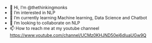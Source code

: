 - 👋 Hi, I’m @thethinkingmonks
- 👀 I’m interested in NLP
- 🌱 I’m currently learning Machine learning, Data Science and Chatbot
- 💞️ I’m looking to collaborate on NLP
- 📫 How to reach me at my youtube channeel https://www.youtube.com/channel/UCMz0KHJND50ej6dluaUGw9Q

<!---
thethinkingmonks/thethinkingmonks is a ✨ special ✨ repository because its `README.md` (this file) appears on your GitHub profile.
You can click the Preview link to take a look at your changes.
--->
